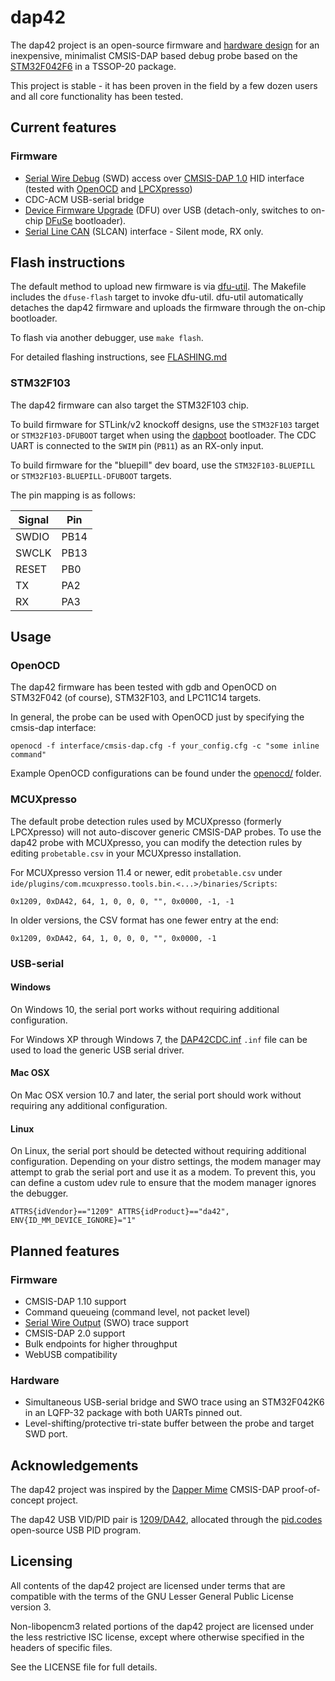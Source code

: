 # dap42
The dap42 project is an open-source firmware and [hardware design](https://github.com/devanlai/dap42-hardware) for an inexpensive, minimalist CMSIS-DAP based debug probe based on the [STM32F042F6](http://www.st.com/web/catalog/mmc/FM141/SC1169/SS1574/LN1823/PF259617) in a TSSOP-20 package.

This project is stable - it has been proven in the field by a few dozen users and all core functionality has been tested.

## Current features
### Firmware
* [Serial Wire Debug](http://www.arm.com/products/system-ip/debug-trace/coresight-soc-components/serial-wire-debug.php) (SWD) access over [CMSIS-DAP 1.0](http://www.arm.com/products/processors/cortex-m/cortex-microcontroller-software-interface-standard.php) HID interface (tested with [OpenOCD](http://openocd.org) and [LPCXpresso](https://www.lpcware.com/lpcxpresso))
* CDC-ACM USB-serial bridge
* [Device Firmware Upgrade](http://www.usb.org/developers/docs/devclass_docs/DFU_1.1.pdf) (DFU) over USB (detach-only, switches to on-chip [DFuSe](http://dfu-util.sourceforge.net/dfuse.html) bootloader).
* [Serial Line CAN](http://lxr.free-electrons.com/source/drivers/net/can/slcan.c) (SLCAN) interface - Silent mode, RX only.

## Flash instructions
The default method to upload new firmware is via [dfu-util](http://dfu-util.sourceforge.net/). The Makefile includes the `dfuse-flash` target to invoke dfu-util. dfu-util automatically detaches the dap42 firmware and uploads the firmware through the on-chip bootloader.

To flash via another debugger, use `make flash`.

For detailed flashing instructions, see [FLASHING.md](./FLASHING.md)

### STM32F103
The dap42 firmware can also target the STM32F103 chip.

To build firmware for STLink/v2 knockoff designs, use the `STM32F103` target or `STM32F103-DFUBOOT` target when using the [dapboot](https://github.com/devanlai/dapboot) bootloader. The CDC UART is connected to the `SWIM` pin (`PB11`) as an RX-only input.

To build firmware for the "bluepill" dev board, use the `STM32F103-BLUEPILL` or `STM32F103-BLUEPILL-DFUBOOT` targets.

The pin mapping is as follows:

| Signal | Pin  |
| ------ | ---- |
| SWDIO  | PB14 |
| SWCLK  | PB13 |
| RESET  | PB0  |
| TX     | PA2  |
| RX     | PA3  |

## Usage
### OpenOCD
The dap42 firmware has been tested with gdb and OpenOCD on STM32F042 (of course), STM32F103, and LPC11C14 targets.

In general, the probe can be used with OpenOCD just by specifying the cmsis-dap interface:

    openocd -f interface/cmsis-dap.cfg -f your_config.cfg -c "some inline command"

Example OpenOCD configurations can be found under the [openocd/](openocd/) folder.

### MCUXpresso
The default probe detection rules used by MCUXpresso (formerly LPCXpresso) will not auto-discover generic CMSIS-DAP probes.
To use the dap42 probe with MCUXpresso, you can modify the detection rules by editing `probetable.csv` in your MCUXpresso installation.

For MCUXpresso version 11.4 or newer, edit `probetable.csv` under `ide/plugins/com.mcuxpresso.tools.bin.<...>/binaries/Scripts`:

    0x1209, 0xDA42, 64, 1, 0, 0, 0, "", 0x0000, -1, -1

In older versions, the CSV format has one fewer entry at the end:

    0x1209, 0xDA42, 64, 1, 0, 0, 0, "", 0x0000, -1

### USB-serial
#### Windows
On Windows 10, the serial port works without requiring additional configuration.

For Windows XP through Windows 7, the [DAP42CDC.inf](drivers/DAP42CDC.inf) `.inf` file can be used to load the generic USB serial driver.

#### Mac OSX
On Mac OSX version 10.7 and later, the serial port should work without requiring any additional configuration.

#### Linux
On Linux, the serial port should be detected without requiring additional configuration.
Depending on your distro settings, the modem manager may attempt to grab the serial port and use it as a modem.
To prevent this, you can define a custom udev rule to ensure that the modem manager ignores the debugger.

    ATTRS{idVendor}=="1209" ATTRS{idProduct}=="da42", ENV{ID_MM_DEVICE_IGNORE}="1"

## Planned features
### Firmware
* CMSIS-DAP 1.10 support
 * Command queueing (command level, not packet level)
 * [Serial Wire Output](http://infocenter.arm.com/help/index.jsp?topic=/com.arm.doc.ddi0314h/Chdfgefg.html) (SWO) trace support
* CMSIS-DAP 2.0 support
 * Bulk endpoints for higher throughput
 * WebUSB compatibility

### Hardware
* Simultaneous USB-serial bridge and SWO trace using an STM32F042K6 in an LQFP-32 package with both UARTs pinned out.
* Level-shifting/protective tri-state buffer between the probe and target SWD port.

## Acknowledgements
The dap42 project was inspired by the [Dapper Mime](http://dappermime.sourceforge.net/) CMSIS-DAP proof-of-concept project.

The dap42 USB VID/PID pair is [1209/DA42](http://pid.codes/1209/DA42/), allocated through the [pid.codes](http://pid.codes/) open-source USB PID program.

## Licensing
All contents of the dap42 project are licensed under terms that are compatible with the terms of the GNU Lesser General Public License version 3.

Non-libopencm3 related portions of the dap42 project are licensed under the less restrictive ISC license, except where otherwise specified in the headers of specific files.

See the LICENSE file for full details.
